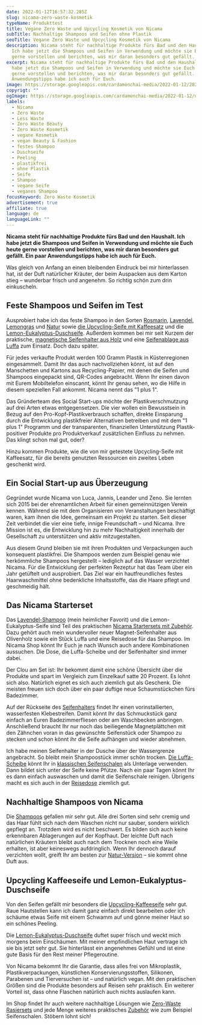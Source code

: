 ```yaml
---
date: 2022-01-12T16:57:32.285Z
slug: nicama-zero-waste-kosmetik
typeName: Produkttest
title: Vegane Zero Waste und Upcycling Kosmetik von Nicama
subTitle: Nachhaltige Shampoos und Seifen ohne Plastik
seoTitle: Vegane Zero Waste und Upcycling Kosmetik von Nicama
description: Nicama steht für nachhaltige Produkte fürs Bad und den Haushalt.
  Ich habe jetzt die Shampoos und Seifen in Verwendung und möchte sie Euch heute
  gerne vorstellen und berichten, was mir daran besonders gut gefällt.
excerpt: Nicama steht für nachhaltige Produkte fürs Bad und den Haushalt. Ich
  habe jetzt die Shampoos und Seifen in Verwendung und möchte sie Euch heute
  gerne vorstellen und berichten, was mir daran besonders gut gefällt. Ein paar
  Anwendungstipps habe ich auch für Euch.
image: https://storage.googleapis.com/cardamonchai-media/2022-01-12/2022-01-12-nicama-011-jpg-imagine-e8f8f8_b2a691_1024_768/640.webp
copyrigt: ""
ogImage: https://storage.googleapis.com/cardamonchai-media/2022-01-12/nicama-zero-waste-kosmetik-png-imagine-e8f8f8_b59e7e_1200_628/640.webp
labels:
  - Nicama
  - Zero Waste
  - Less Waste
  - Zero Waste Beauty
  - Zero Waste Kosmetik
  - vegane Kosmetik
  - vegan Beauty & Fashion
  - festes Shampoo
  - Duschseife
  - Peeling
  - plastikfrei
  - ohne Plastik
  - Seife
  - Shampoo
  - vegane Seife
  - veganes Shampoo
focusKeyword: Zero Waste Kosmetik
advertisement: true
affiliate: true
language: de
languageLink: ""
---
```

**Nicama steht für nachhaltige Produkte fürs Bad und den Haushalt. Ich habe jetzt die Shampoos und Seifen in Verwendung und möchte sie Euch heute gerne vorstellen und berichten, was mir daran besonders gut gefällt. Ein paar Anwendungstipps habe ich auch für Euch.**

Was gleich von Anfang an einen bleibenden Eindruck bei mir hinterlassen hat, ist der Duft natürlicher Kräuter, der beim Auspacken aus dem Karton stieg – wunderbar frisch und angenehm. So richtig schön zum drin einkuscheln.

## Feste Shampoos und Seifen im Test

Ausprobiert habe ich das feste Shampoo in den Sorten [Rosmarin](https://tidd.ly/3rgEUQN), [Lavendel](https://tidd.ly/33pXPjF), [Lemongras](https://tidd.ly/3A8mGoF) und [Natur](https://tidd.ly/3nkw8QC) sowie [die Upcycling-Seife mit Kaffeesatz](https://tidd.ly/335vC1X) und die [Lemon-Eukalyptus-Duschseife](https://tidd.ly/3I1XZN0). Außerdem kommen bei mir seit Kurzem der praktische, [magnetische Seifenhalter aus Holz](https://tidd.ly/3K7m2ME) und eine [Seifenablage aus Luffa](https://tidd.ly/33sIL4I) zum Einsatz. Doch dazu später.

Für jedes verkaufte Produkt werden 100 Gramm Plastik in Küstenregionen eingesammelt. Damit Ihr das auch nachvollziehen könnt, ist auf den Manschetten und Kartons aus Recycling-Papier, mit denen die Seifen und Shampoos eingepackt sind, QR-Codes angebracht. Wenn Ihr einen davon mit Eurem Mobiltelefon einscannt, könnt Ihr genau sehen, wo die Hilfe in diesem speziellen Fall ankommt. Nicama nennt das "1 plus 1".

Das Gründerteam des Social Start-ups möchte der Plastikverschmutzung auf drei Arten etwas entgegensetzen. Die vier wollen ein Bewusstsein in Bezug auf den Pro-Kopf-Plastikverbrauch schaffen, direkte Einsparung durch die Entwicklung plastikfreier Alternativen betreiben und mit dem "1 plus 1" Programm und der transparenten, finanziellen Unterstützung Plastik-positiver Produkte pro Produktverkauf zusätzlichen Einfluss zu nehmen. Das klingt schon mal gut, oder?

Hinzu kommen Produkte, wie die von mir getestete Upcycling-Seife mit Kaffeesatz, für die bereits genutzten Ressourcen ein zweites Leben geschenkt wird.

## Ein Social Start-up aus Überzeugung

Gegründet wurde Nicama von Luca, Jannis, Leander und Zeno. Sie lernten sich 2015 bei der ehrenamtlichen Arbeit für einen gemeinnützigen Verein kennen. Während sie mit dem Organisieren von Veranstaltungen beschäftigt waren, kam ihnen die Idee, gemeinsam ein Projekt zu starten. Seit dieser Zeit verbindet die vier eine tiefe, innige Freundschaft – und Nicama. Ihre Mission ist es, die Entwicklung hin zu mehr Nachhaltigkeit innerhalb der Gesellschaft zu unterstützen und aktiv mitzugestalten.

Aus diesem Grund bleiben sie mit ihren Produkten und Verpackungen auch konsequent plastikfrei. Die Shampoos werden zum Beispiel genau wie herkömmliche Shampoos hergestellt – lediglich auf das Wasser verzichtet Nicama. Für die Entwicklung der perfekten Rezeptur hat das Team über ein Jahr getüftelt und ausprobiert. Das Ziel war ein hautfreundliches festes Haarwaschmittel ohne bedenkliche Inhaltsstoffe, das die Haare pflegt und geschmeidig hält.

<Gallery name="nicama-zero-waste-kosmetik-1" />

## Das Nicama Starterset

Das [Lavendel-Shampoo](https://tidd.ly/33pXPjF) (mein heimlicher Favorit) und die Lemon-Eukalyptus-Seife sind Teil des praktischen [Nicama Startersets mit Zubehör](https://tidd.ly/3K1eTxr). Dazu gehört auch mein wundervoller neuer Magnet-Seifenhalter aus Olivenholz sowie ein Stück Luffa und eine Reisedose für das Shampoo. Im Nicama Shop könnt Ihr Euch je nach Wunsch auch andere Kombinationen aussuchen. Die Dose, die Luffa-Scheibe und der Seifenhalter sind immer dabei.

Der Clou am Set ist: Ihr bekommt damit eine schöne Übersicht über die Produkte und spart im Vergleich zum Einzelkauf satte 20 Prozent. Es lohnt sich also. Natürlich eignet es sich auch ziemlich gut als Geschenk. Die meisten freuen sich doch über ein paar duftige neue Schaumstückchen fürs Badezimmer.

Auf der Rückseite des [Seifenhalters](https://tidd.ly/3K7m2ME) findet Ihr einen vorinstallierten, wasserfesten Klebestreifen. Damit könnt Ihr das Schmuckstück ganz einfach an Euren Badezimmerfliesen oder am Waschbecken anbringen. Anschließend braucht Ihr nur noch das beiliegende Magnetplättchen mit den Zähnchen voran in das gewünschte Seifenstück oder Shampoo zu stecken und schon könnt ihr die Seife aufhängen und wieder abnehmen.

Ich habe meinen Seifenhalter in der Dusche über der Wassergrenze angebracht. So bleibt mein Shampoostück immer schön trocken. [Die Luffa-Scheibe](https://tidd.ly/33sIL4I) könnt Ihr in [klassischen Seifenschalen](https://tidd.ly/3rbH9EX) als Unterlage verwenden. Dann bildet sich unter der Seife keine Pfütze. Nach ein paar Tagen könnt Ihr es dann einfach auswaschen und damit die Seifenschale reinigen. Übrigens macht es sich auch in der [Reisedose](https://tidd.ly/3r9FfV7) ziemlich gut.

## Nachhaltige Shampoos von Nicama

Die [Shampoos](https://tidd.ly/3Fqj16q) gefallen mir sehr gut. Alle drei Sorten sind sehr cremig und das Haar fühlt sich nach dem Waschen nicht nur sauber, sondern wirklich gepflegt an. Trotzdem wird es nicht beschwert. Es bilden sich auch keine erkennbaren Ablagerungen auf der Kopfhaut. Der leichte Duft nach natürlichen Kräutern bleibt auch nach dem Trocknen noch eine Weile erhalten, ist aber keineswegs aufdringlich. Wenn Ihr dennoch darauf verzichten wollt, greift Ihr am besten zur [Natur-Version](https://tidd.ly/3nkw8QC) – sie kommt ohne Duft aus.

## Upcycling Kaffeeseife und Lemon-Eukalyptus-Duschseife

Von den Seifen gefällt mir besonders die [Upcycling-Kaffeeseife](https://tidd.ly/335vC1X) sehr gut. Raue Hautstellen kann ich damit ganz einfach direkt bearbeiten oder ich schäume etwas Seife mit einem Schwamm auf und gönne meiner Haut so ein schönes Peeling.

Die [Lemon-Eukalyptus-Duschseife](https://tidd.ly/3I1XZN0) duftet super frisch und weckt mich morgens beim Einschäumen. Mit meiner empfindlichen Haut vertrage ich sie bis jetzt sehr gut. Sie hinterlässt ein angenehmes Gefühl und ist eine gute Basis für den Rest meiner Pflegeroutine.

Von Nicama bekommt Ihr die Garantie, dass alles frei von Mikroplastik, Plastikverpackungen, künstlichen Konservierungsstoffen, Silikonen, Parabenen und Tierversuchen ist – und natürlich vegan. Mit den praktischen Größen sind die Produkte besonders auf Reisen sehr praktisch. Ein weiterer Vorteil ist, dass ohne Flaschen natürlich auch nichts auslaufen kann.

Im Shop findet Ihr auch weitere nachhaltige Lösungen wie [Zero-Waste Rasiersets](https://tidd.ly/3I2fhcT) und jede Menge weiteres praktisches [Zubehör](https://tidd.ly/3FjVvI7) wie zum Beispiel Seifenschalen. Stöbern lohnt sich!

<Gallery name="nicama-zero-waste-kosmetik-2" />